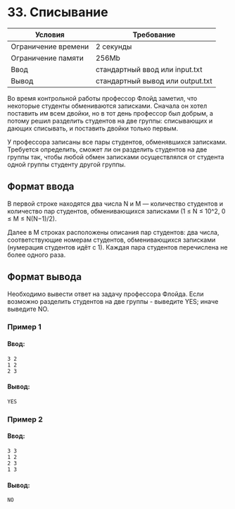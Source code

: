 # 33. Списывание

| Условия             | Требование                         |
| ------------------- | ---------------------------------- | 
| Ограничение времени | 2 секунды                          |
| Ограничение памяти  | 256Mb                              |
| Ввод                | стандартный ввод или input.txt     |
| Вывод               | стандартный вывод или output.txt   |

Во время контрольной работы профессор Флойд заметил, что некоторые студенты обмениваются записками. Сначала он хотел поставить им всем двойки, но в тот день профессор был добрым, а потому решил разделить студентов на две группы: списывающих и дающих списывать, и поставить двойки только первым.

У профессора записаны все пары студентов, обменявшихся записками. Требуется определить, сможет ли он разделить студентов на две группы так, чтобы любой обмен записками осуществлялся от студента одной группы студенту другой группы.

## Формат ввода
В первой строке находятся два числа N и M — количество студентов и количество пар студентов, обменивающихся записками (1 ≤ N ≤ 10^2, 0 ≤ M ≤ N(N−1)/2).

Далее в M строках расположены описания пар студентов: два числа, соответствующие номерам студентов, обменивающихся записками (нумерация студентов идёт с 1). Каждая пара студентов перечислена не более одного раза.

## Формат вывода
Необходимо вывести ответ на задачу профессора Флойда. Если возможно разделить студентов на две группы - выведите YES; иначе выведите NO.

### Пример 1
#### Ввод:
```
3 2
1 2
2 3
```
#### Вывод:
```
YES
```
### Пример 2
#### Ввод:
```
3 3
1 2
2 3
1 3
```
#### Вывод:
```
NO
```